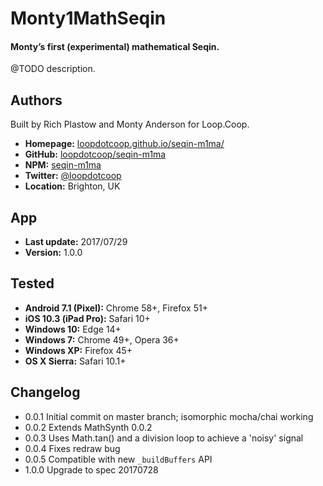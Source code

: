# Monty1MathSeqin

#### Monty’s first (experimental) mathematical Seqin.

@TODO description.


Authors
-------
Built by Rich Plastow and Monty Anderson for Loop.Coop.

+ __Homepage:__     [loopdotcoop.github.io/seqin-m1ma/](https://loopdotcoop.github.io/seqin-m1ma/)
+ __GitHub:__       [loopdotcoop/seqin-m1ma](https://github.com/loopdotcoop/seqin-m1ma)
+ __NPM:__          [seqin-m1ma](https://www.npmjs.com/package/seqin-m1ma)
+ __Twitter:__      [@loopdotcoop](https://twitter.com/loopdotcoop)
+ __Location:__     Brighton, UK


App
---
+ __Last update:__  2017/07/29
+ __Version:__      1.0.0


Tested
------
+ __Android 7.1 (Pixel):__  Chrome 58+, Firefox 51+
+ __iOS 10.3 (iPad Pro):__  Safari 10+
+ __Windows 10:__           Edge 14+
+ __Windows 7:__            Chrome 49+, Opera 36+
+ __Windows XP:__           Firefox 45+
+ __OS X Sierra:__          Safari 10.1+


Changelog
---------
+ 0.0.1       Initial commit on master branch; isomorphic mocha/chai working
+ 0.0.2       Extends MathSynth 0.0.2
+ 0.0.3       Uses Math.tan() and a division loop to achieve a 'noisy' signal
+ 0.0.4       Fixes redraw bug
+ 0.0.5       Compatible with new `_buildBuffers` API
+ 1.0.0       Upgrade to spec 20170728
